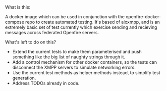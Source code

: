 What is this:

A docker image which can be used in conjunction with the openfire-docker-compose repo to create automated testing.
It's based of aioxmpp, and is an extremely basic set of test currently which exercise sending and recieving messages 
across federated Openfire servers. 

What's left to do on this?

* Extend the current tests to make them parameterised and push something like the big list of naughty strings through it.
* Add a control mechanism for other docker containers, so the tests can disconnect the XMPP servers to simulate networking
errors. 
* Use the current test methods as helper methods instead, to simplify test generation. 
* Address TODOs already in code. 